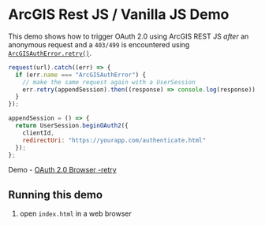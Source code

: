 # ArcGIS Rest JS / Vanilla JS Demo

This demo shows how to trigger OAuth 2.0 using ArcGIS REST JS _after_ an anonymous request and a `403/499` is encountered using [`ArcGISAuthError.retry()`](https://esri.github.io/arcgis-rest-js/api/request/ArcGISAuthError/#retry-summary).

```js
request(url).catch((err) => {
  if (err.name === "ArcGISAuthError") {
    // make the same request again with a UserSession
    err.retry(appendSession).then((response) => console.log(response));
  }
});

appendSession = () => {
  return UserSession.beginOAuth2({
    clientId,
    redirectUri: "https://yourapp.com/authenticate.html"
  });
};
```

Demo - [OAuth 2.0 Browser -retry](https://github.com/Esri/arcgis-rest-js/tree/master/demos/oauth2-browser-retry)

## Running this demo

1. open `index.html` in a web browser
